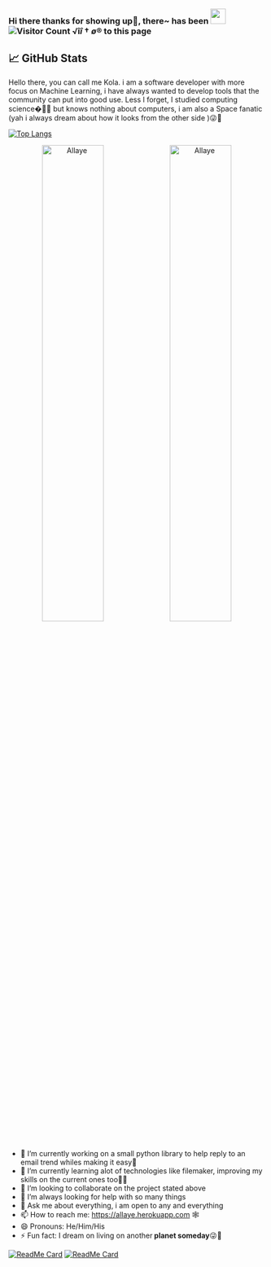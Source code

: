 ### Hi there thanks for showing up👋, there~ has been <img src="https://raw.githubusercontent.com/MartinHeinz/MartinHeinz/master/wave.gif" width="30px"> ![Visitor Count](https://profile-counter.glitch.me/allaye/count.svg) √î$î†ø®$ to this page
## &#x1f4c8; GitHub Stats
Hello there, you can call me Kola. i am a software developer with more focus on Machine Learning, i have always wanted to develop tools that the community can put into good use. Less I forget, I studied computing science�👩‍💻 but knows nothing about computers, i am also a Space fanatic (yah i always dream about how it looks from the other side )😜🚀
<!--
<p align="center">
<img align="center" src="https://github-readme-stats.vercel.app/api/top-langs?username=Allaye&show_icons=true&locale=en&layout=compact" width="45%" alt="Allaye" />

<img align="center" src="https://github-readme-stats.vercel.app/api?username=Allaye&show_icons=true&locale=en" width="49%" alt="Allaye" /> <p/> -->
<!--
[![Allaye's github stats](https://github-readme-stats.vercel.app/api?username=allaye&show_icons=true&theme=vue-dark)](https://github.com/allaye/github-readme-stats&count_private=true)
<br> -->
[![Top Langs](https://github-readme-stats.vercel.app/api/top-langs/?username=allaye&show_icons=true&theme=vue-dark)](https://github.com/allaye/github-readme-stats)

<p align="center">
<img align="center" src="https://github-readme-stats.vercel.app/api?username=Allaye&show_icons=true&theme=vue-dark&locale=en" width="49%" alt="Allaye" />
<!-- &nbsp; &nbsp; &nbsp; &nbsp; -->
<img align="center" src="https://github-readme-streak-stats.herokuapp.com/?user=Allaye&theme=vue-dark" width="49%" alt="Allaye" /> <p/>

</br>
</br>

- 🔭 I’m currently working on a small python library to help reply to an email trend whiles making it easy📧
- 🌱 I’m currently learning alot of technologies like filemaker, improving my skills on the current ones too💪🏽
- 👯 I’m looking to collaborate on the project stated above
- 🤔 I’m always looking for help with so many things
- 💬 Ask me about everything, i am open to any and everything
- 📫 How to reach me: https://allaye.herokuapp.com 🕸️
- 😄 Pronouns: He/Him/His
- ⚡ Fun fact: I dream on living on another<b> planet someday</b>😜🚀

[![ReadMe Card](https://github-readme-stats.vercel.app/api/pin/?username=allaye&repo=Avirs-Final-Year-Project&theme=vue-dark)](https://github.com/Allaye/Avirs-Final-Year-Project)
[![ReadMe Card](https://github-readme-stats.vercel.app/api/pin/?username=allaye&repo=ML-DL-ALGO-PAPER-IMPLEMENTATION&theme=vue-dark)](https://github.com/Allaye/ML-DL-ALGO-PAPER-IMPLEMENTATION)
